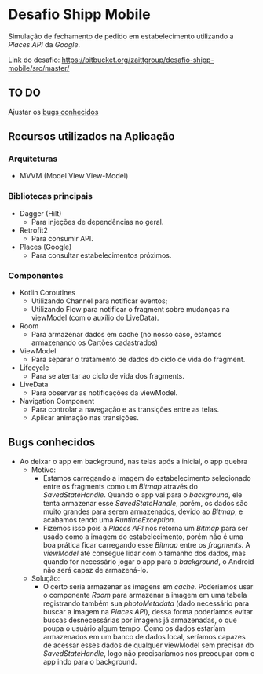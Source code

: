 # Desafio Shipp Mobile
Simulação de fechamento de pedido em estabelecimento utilizando a *Places API* da *Google*.

Link do desafio: https://bitbucket.org/zaittgroup/desafio-shipp-mobile/src/master/

## TO DO
Ajustar os [bugs conhecidos](#bugs-conhecidos)

## Recursos utilizados na Aplicação
### Arquiteturas
* MVVM (Model View View-Model)

### Bibliotecas principais
* Dagger (Hilt)
  * Para injeções de dependências no geral.
* Retrofit2
  * Para consumir API.
* Places (Google)
  * Para consultar estabelecimentos próximos.

### Componentes
* Kotlin Coroutines
  * Utilizando Channel para notificar eventos;
  * Utilizando Flow para notificar o fragment sobre mudanças na viewModel (com o auxílio do LiveData).
* Room
  * Para armazenar dados em cache (no nosso caso, estamos armazenando os Cartões cadastrados)
* ViewModel
  * Para separar o tratamento de dados do ciclo de vida do fragment.
* Lifecycle
  * Para se atentar ao ciclo de vida dos fragments.
* LiveData
  * Para observar as notificações da viewModel.
* Navigation Component
  * Para controlar a navegação e as transições entre as telas.
  * Aplicar animação nas transições.

## Bugs conhecidos
* Ao deixar o app em background, nas telas após a inicial, o app quebra
  * Motivo:
    * Estamos carregando a imagem do estabelecimento selecionado entre os fragments como um *Bitmap* através do *SavedStateHandle*. Quando o app vai para o *background*, ele tenta armazenar esse *SavedStateHandle*, porém, os dados são muito grandes para serem armazenados, devido ao *Bitmap*, e acabamos tendo uma *RuntimeException*.
	* Fizemos isso pois a *Places API* nos retorna um *Bitmap* para ser usado como a imagem do estabelecimento, porém não é uma boa prática ficar carregando esse *Bitmap* entre os *fragments*. A *viewModel* até consegue lidar com o tamanho dos dados, mas quando for necessário jogar o app para o *background*, o Android não será capaz de armazená-lo.
  * Solução:
    * O certo seria armazenar as imagens em *cache*. Poderíamos usar o componente *Room* para armazenar a imagem em uma tabela registrando também sua *photoMetadata* (dado necessário para buscar a imagem na *Places API*), dessa forma poderíamos evitar buscas desnecessárias por imagens já armazenadas, o que poupa o usuário algum tempo. Como os dados estaríam armazenados em um banco de dados local, seríamos capazes de acessar esses dados de qualquer viewModel sem precisar do *SavedStateHandle*, logo não precisaríamos nos preocupar com o app indo para o background.
